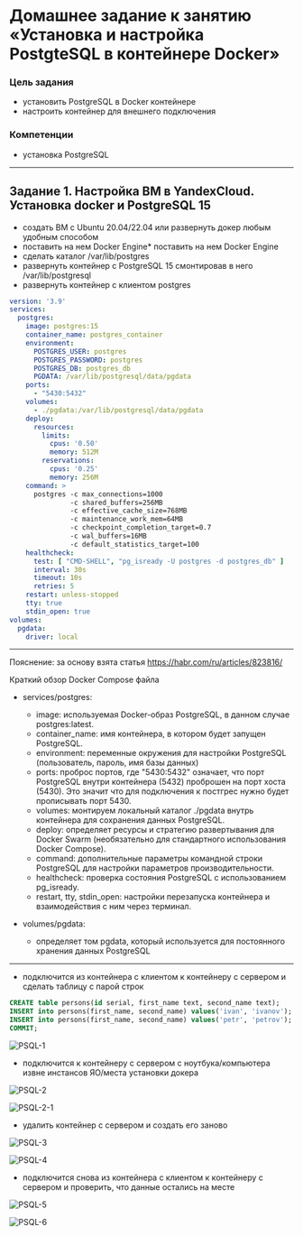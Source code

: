 # Домашнее задание к занятию «Установка и настройка PostgteSQL в контейнере Docker»

### Цель задания

* установить PostgreSQL в Docker контейнере
* настроить контейнер для внешнего подключения

### Компетенции

* установка PostgreSQL

------------

## Задание 1. Настройка ВМ в YandexCloud. Установка docker и PostgreSQL 15

* создать ВМ с Ubuntu 20.04/22.04 или развернуть докер любым удобным способом
* поставить на нем Docker Engine* поставить на нем Docker Engine
* сделать каталог /var/lib/postgres
* развернуть контейнер с PostgreSQL 15 смонтировав в него /var/lib/postgresql
* развернуть контейнер с клиентом postgres

``` yaml
version: '3.9'
services:
  postgres:
    image: postgres:15
    container_name: postgres_container
    environment:
      POSTGRES_USER: postgres
      POSTGRES_PASSWORD: postgres
      POSTGRES_DB: postgres_db
      PGDATA: /var/lib/postgresql/data/pgdata
    ports:
      - "5430:5432"
    volumes:
      - ./pgdata:/var/lib/postgresql/data/pgdata
    deploy:
      resources:
        limits:
          cpus: '0.50'
          memory: 512M
        reservations:
          cpus: '0.25'
          memory: 256M
    command: >
      postgres -c max_connections=1000
               -c shared_buffers=256MB
               -c effective_cache_size=768MB
               -c maintenance_work_mem=64MB
               -c checkpoint_completion_target=0.7
               -c wal_buffers=16MB
               -c default_statistics_target=100
    healthcheck:
      test: [ "CMD-SHELL", "pg_isready -U postgres -d postgres_db" ]
      interval: 30s
      timeout: 10s
      retries: 5
    restart: unless-stopped
    tty: true
    stdin_open: true
volumes:
  pgdata:
    driver: local
```

---
Пояснение: за основу взята статья https://habr.com/ru/articles/823816/

Краткий обзор Docker Compose файла

* services/postgres:

    - image: используемая Docker-образ PostgreSQL, в данном случае postgres:latest.
    - container_name: имя контейнера, в котором будет запущен PostgreSQL.
    - environment: переменные окружения для настройки PostgreSQL (пользователь, пароль, имя базы данных)
    - ports: проброс портов, где "5430:5432" означает, что порт PostgreSQL внутри контейнера (5432) проброшен на порт     хоста (5430). Это значит что для подключения к постгрес нужно будет прописывать порт 5430.
    - volumes: монтируем локальный каталог ./pgdata внутрь контейнера для сохранения данных PostgreSQL.
    - deploy: определяет ресурсы и стратегию развертывания для Docker Swarm (необязательно для стандартного использования Docker Compose).
    - command: дополнительные параметры командной строки PostgreSQL для настройки параметров производительности.
    - healthcheck: проверка состояния PostgreSQL с использованием pg_isready.
    - restart, tty, stdin_open: настройки перезапуска контейнера и взаимодействия с ним через терминал.

* volumes/pgdata:

    - определяет том pgdata, который используется для постоянного хранения данных PostgreSQL

---

* подключится из контейнера с клиентом к контейнеру с сервером и сделать таблицу с парой строк

``` sql
CREATE table persons(id serial, first_name text, second_name text);
INSERT into persons(first_name, second_name) values('ivan', 'ivanov');
INSERT into persons(first_name, second_name) values('petr', 'petrov');
COMMIT;
```

![PSQL-1](https://github.com/Kirill67km/sysadmin-homeworks/blob/hometask/postgresql/ht2/img/psql_1.png)

* подключится к контейнеру с сервером с ноутбука/компьютера извне инстансов ЯО/места установки докера

![PSQL-2](https://github.com/Kirill67km/sysadmin-homeworks/blob/hometask/postgresql/ht2/img/psql_2_1.png)

![PSQL-2-1](https://github.com/Kirill67km/sysadmin-homeworks/blob/hometask/postgresql/ht2/img/psql_2.png)

* удалить контейнер с сервером и создать его заново

![PSQL-3](https://github.com/Kirill67km/sysadmin-homeworks/blob/hometask/postgresql/ht2/img/psql_3.png)

![PSQL-4](https://github.com/Kirill67km/sysadmin-homeworks/blob/hometask/postgresql/ht2/img/psql_4.png)
* подключится снова из контейнера с клиентом к контейнеру с сервером и проверить, что данные остались на месте

![PSQL-5](https://github.com/Kirill67km/sysadmin-homeworks/blob/hometask/postgresql/ht2/img/psql_5.png)

![PSQL-6](https://github.com/Kirill67km/sysadmin-homeworks/blob/hometask/postgresql/ht2/img/psql_6.png)
